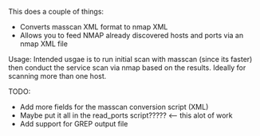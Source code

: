 This does a couple of things:

- Converts masscan XML format to nmap XML
- Allows you to feed NMAP already discovered hosts and ports via an nmap XML file

Usage:
Intended usgae is to run initial scan with masscan (since its faster) then conduct the service scan via nmap based on the results. Ideally for scanning more than one host.

TODO:
- Add more fields for the masscan conversion script (XML)
- Maybe put it all in the read_ports script????? <-- this alot of work
- Add support for GREP output file
